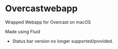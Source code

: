 # Overcastwebapp
Wrapped Webapp for Overcast on macOS

Made using Fluid

- Status bar version no longer supported/provided. 